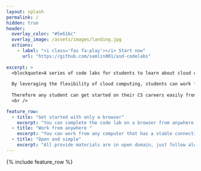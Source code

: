 ```yaml
---
layout: splash
permalink: /
hidden: true
header:
  overlay_color: "#5e616c"
  overlay_image: /assets/images/landing.jpg
  actions:
    - label: "<i class='fas fa-play'></i> Start now"
      url: "https://github.com/samlin001/asd-codelabs"
      
excerpt: >
  <blockquote>A series of code labs for students to learn about cloud computing, Android system, and application development on Google Cloud Platform. </blockquote><br>
  
  By leveraging the flexibility of cloud computing, students can work from anywhere via a browser and complete the development tasks like a professional software developer. <br>
  
  Therefore any student can get started on their CS careers easily from anywhere.<br>
  <br />

feature_row:
  - title: "Get started with only a browser"
    excerpt: "You can complete the code lab on a browser from anywhere."
  - title: "Work from anywhere "
    excerpt: "You can work from any computer that has a stable connection and can run a browser."
  - title: "Open and simple"
    excerpt: "All provide materials are in open domain, just follow along and everything can be completed"
---
```



{% include feature_row %}
